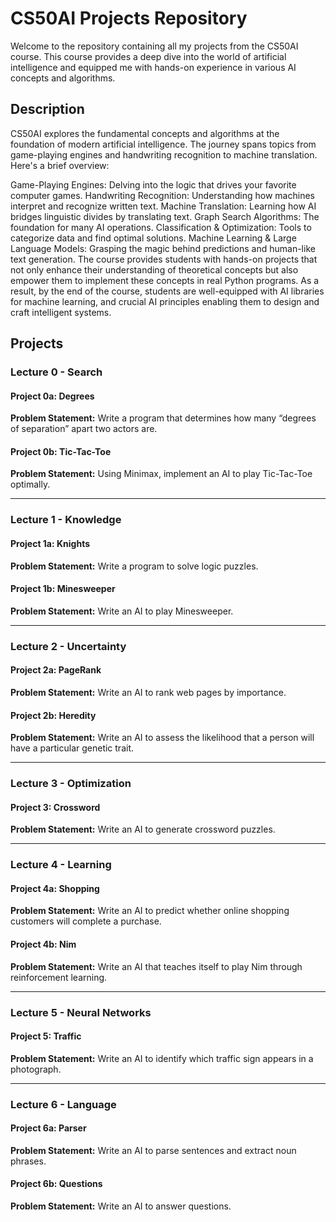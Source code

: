# CS50AI Projects Repository

Welcome to the repository containing all my projects from the CS50AI course. This course provides a deep dive into the world of artificial intelligence and equipped me with hands-on experience in various AI concepts and algorithms.

## Description

CS50AI explores the fundamental concepts and algorithms at the foundation of modern artificial intelligence. The journey spans topics from game-playing engines and handwriting recognition to machine translation. Here's a brief overview:

Game-Playing Engines: Delving into the logic that drives your favorite computer games.
Handwriting Recognition: Understanding how machines interpret and recognize written text.
Machine Translation: Learning how AI bridges linguistic divides by translating text.
Graph Search Algorithms: The foundation for many AI operations.
Classification & Optimization: Tools to categorize data and find optimal solutions.
Machine Learning & Large Language Models: Grasping the magic behind predictions and human-like text generation.
The course provides students with hands-on projects that not only enhance their understanding of theoretical concepts but also empower them to implement these concepts in real Python programs. As a result, by the end of the course, students are well-equipped with AI libraries for machine learning, and crucial AI principles enabling them to design and craft intelligent systems.

## Projects

### Lecture 0 - Search

#### Project 0a: Degrees
**Problem Statement:** Write a program that determines how many “degrees of separation” apart two actors are.

#### Project 0b: Tic-Tac-Toe
**Problem Statement:** Using Minimax, implement an AI to play Tic-Tac-Toe optimally.

---

### Lecture 1 - Knowledge

#### Project 1a: Knights
**Problem Statement:** Write a program to solve logic puzzles.

#### Project 1b: Minesweeper
**Problem Statement:** Write an AI to play Minesweeper.

---

### Lecture 2 - Uncertainty

#### Project 2a: PageRank
**Problem Statement:** Write an AI to rank web pages by importance.

#### Project 2b: Heredity
**Problem Statement:** Write an AI to assess the likelihood that a person will have a particular genetic trait.

---

### Lecture 3 - Optimization

#### Project 3: Crossword
**Problem Statement:** Write an AI to generate crossword puzzles.

---

### Lecture 4 - Learning

#### Project 4a: Shopping
**Problem Statement:** Write an AI to predict whether online shopping customers will complete a purchase.

#### Project 4b: Nim
**Problem Statement:** Write an AI that teaches itself to play Nim through reinforcement learning.

---

### Lecture 5 - Neural Networks

#### Project 5: Traffic
**Problem Statement:** Write an AI to identify which traffic sign appears in a photograph.

---

### Lecture 6 - Language

#### Project 6a: Parser
**Problem Statement:** Write an AI to parse sentences and extract noun phrases.

#### Project 6b: Questions
**Problem Statement:** Write an AI to answer questions.
